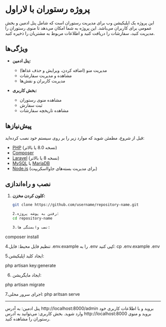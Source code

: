 # پروژه رستوران با لاراول

این پروژه یک اپلیکیشن وب برای مدیریت رستوران است که شامل پنل ادمین و بخش عمومی برای کاربران می‌باشد. این پروژه به شما امکان می‌دهد تا منوی رستوران را مدیریت کنید، سفارشات را دریافت کنید و اطلاعات مربوط به مشتریان را ذخیره کنید.

## ویژگی‌ها

- **پنل ادمین:** 
  - مدیریت منو (اضافه کردن، ویرایش و حذف غذاها)
  - مشاهده و مدیریت سفارشات
  - مدیریت کاربران و نقش‌ها

- **بخش کاربری:**
  - مشاهده منوی رستوران
  - ثبت سفارش
  - مشاهده تاریخچه سفارشات

## پیش‌نیازها

قبل از شروع، مطمئن شوید که موارد زیر را بر روی سیستم خود نصب کرده‌اید:

- [PHP](https://www.php.net/downloads) (نسخه 8.0 یا بالاتر)
- [Composer](https://getcomposer.org/)
- [Laravel](https://laravel.com/docs) (نسخه 8 یا بالاتر)
- [MySQL](https://www.mysql.com/) یا [MariaDB](https://mariadb.org/)
- [Node.js](https://nodejs.org/) (برای مدیریت بسته‌های جاوااسکریپت)

## نصب و راه‌اندازی

1. **کلون کردن مخزن:**
   ```bash
   git clone https://github.com/username/repository-name.git

   2.رفتن به پوشه پروژه:
   cd repository-name

   3.نصب وابستگی ها:
composer install

4.تنظیم فایل محیط: 
فایل .env.example را به .env کپی کنید:
cp .env.example .env

5.ایجاد کلید اپلیکیشن: 

php artisan key:generate

6. ایجاد مایگریشن:

php artisan migrate

7.اجرای سرور محلی:
php aritsan serve

***********************************
پنل ادمین: به آدرس http://localhost:8000/admin بروید و با اطلاعات کاربری خود وارد شوید.
بخش کاربری: می‌توانید به آدرس http://localhost:8000 بروید و منوی رستوران را مشاهده کنید.


   
